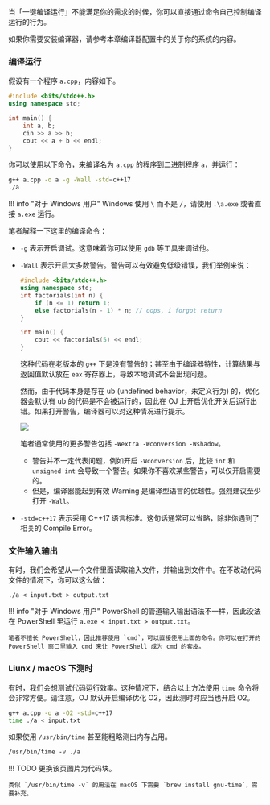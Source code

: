 当「一键编译运行」不能满足你的需求的时候，你可以直接通过命令自己控制编译运行的行为。

如果你需要安装编译器，请参考本章编译器配置中的关于你的系统的内容。


### 编译运行
假设有一个程序 `a.cpp`，内容如下。

```cpp
#include <bits/stdc++.h>
using namespace std;

int main() {
    int a, b;
    cin >> a >> b;
    cout << a + b << endl;
}
```
你可以使用以下命令，来编译名为 `a.cpp` 的程序到二进制程序 `a`，并运行：
```bash
g++ a.cpp -o a -g -Wall -std=c++17
./a
```

!!! info "对于 Windows 用户"
    Windows 使用 `\` 而不是 `/`，请使用 `.\a.exe` 或者直接 `a.exe` 运行。


笔者解释一下这里的编译命令：

* `-g` 表示开启调试。这意味着你可以使用 `gdb` 等工具来调试他。
* `-Wall` 表示开启大多数警告。警告可以有效避免低级错误，我们举例来说：
    ```cpp
    #include <bits/stdc++.h>
    using namespace std;
    int factorials(int n) {
        if (n <= 1) return 1;
        else factorials(n - 1) * n; // oops, i forgot return
    }

    int main() {
        cout << factorials(5) << endl;
    }
    ```
    这种代码在老版本的 `g++` 下是没有警告的；甚至由于编译器特性，计算结果与返回值默认放在 `eax` 寄存器上，导致本地调试不会出现问题。
    
    然而，由于代码本身是存在 ub (undefined behavior，未定义行为) 的，优化器会默认有 ub 的代码是不会被运行的，因此在 OJ 上开启优化开关后运行出错。如果打开警告，编译器可以对这种情况进行提示。
    
    ![](https://notes.sjtu.edu.cn/uploads/upload_732fa452f3351ae3e4b190a6d8bf54b5.png)

    笔者通常使用的更多警告包括 `-Wextra -Wconversion -Wshadow`。
	
    * 警告并不一定代表问题，例如开启 `-Wconversion` 后，比较 `int` 和 `unsigned int` 会导致一个警告。如果你不喜欢某些警告，可以仅开启需要的。
    * 但是，编译器能起到有效 Warning 是编译型语言的优越性。强烈建议至少打开 `-Wall`。
	
* `-std=c++17` 表示采用 C++17 语言标准。这句话通常可以省略，除非你遇到了相关的 Compile Error。

### 文件输入输出
有时，我们会希望从一个文件里面读取输入文件，并输出到文件中。在不改动代码文件的情况下，你可以这么做：
```
./a < input.txt > output.txt
```
!!! info "对于 Windows 用户"
    PowerShell 的管道输入输出语法不一样，因此没法在 PowerShell 里运行 `a.exe < input.txt > output.txt`。

    笔者不擅长 PowerShell，因此推荐使用 `cmd`，可以直接使用上面的命令。你可以在打开的 PowerShell 窗口里输入 cmd 来让 PowerShell 成为 cmd 的套皮。



### Liunx / macOS 下测时

有时，我们会想测试代码运行效率。这种情况下，结合以上方法使用 `time` 命令将会非常方便。请注意，OJ 默认开启编译优化 O2，因此测时时应当也开启 O2。

```bash
g++ a.cpp -o a -O2 -std=c++17
time ./a < input.txt
```

如果使用 `/usr/bin/time` 甚至能粗略测出内存占用。
```bash
/usr/bin/time ‐v ./a
```

!!! TODO
    更换该页图片为代码块。
    
    类似 `/usr/bin/time -v` 的用法在 macOS 下需要 `brew install gnu-time`，需要补充。